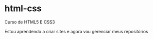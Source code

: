 # html-css
 Curso de HTML5 E CSS3

Estou aprendendo a criar sites e agora vou gerenciar meus repositórios